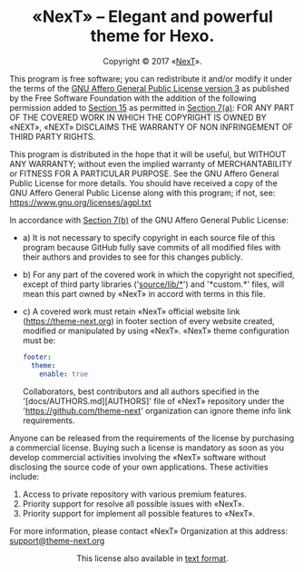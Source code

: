 # <div align="center">«NexT» – Elegant and powerful theme for Hexo.</div>

<p align="center">Copyright © 2017 «<a href="https://github.com/theme-next/hexo-theme-next">NexT</a>».</p>

  This program is free software; you can redistribute it and/or modify
it under the terms of the [GNU Affero General Public License version 3][AGPL3]
as published by the Free Software Foundation with the addition of the
following permission added to [Section 15][AGPL3-15] as permitted in [Section 7(a)][AGPL3-7]:
FOR ANY PART OF THE COVERED WORK IN WHICH THE COPYRIGHT IS OWNED BY «NEXT»,
«NEXT» DISCLAIMS THE WARRANTY OF NON INFRINGEMENT OF THIRD PARTY RIGHTS.

  This program is distributed in the hope that it will be useful, but
WITHOUT ANY WARRANTY; without even the implied warranty of MERCHANTABILITY
or FITNESS FOR A PARTICULAR PURPOSE.
See the GNU Affero General Public License for more details.
You should have received a copy of the GNU Affero General Public License
along with this program; if not, see: https://www.gnu.org/licenses/agpl.txt

  In accordance with [Section 7(b)][AGPL3-7] of the GNU Affero General Public License:

* a) It is not necessary to specify copyright in each source file of
     this program because GitHub fully save commits of all modified files
     with their authors and provides to see for this changes publicly.

* b) For any part of the covered work in which the copyright not specified,
     except of third party libraries ('[source/lib/*](source/lib)') and '\*custom.\*' files,
     will mean this part owned by «NexT» in accord with terms in this file.

* c) A covered work must retain «NexT» official website link
     (https://theme-next.org) in footer section of every website created,
     modified or manipulated by using «NexT».
     «NexT» theme configuration must be:
     ```yml
     footer:
       theme:
         enable: true
     ```
     Collaborators, best contributors and all authors specified in the
     '[docs/AUTHORS.md][AUTHORS]' file of «NexT» repository under the
     'https://github.com/theme-next' organization can ignore theme info link
     requirements.

Anyone can be released from the requirements of the license by purchasing
a commercial license. Buying such a license is mandatory as soon as you
develop commercial activities involving the «NexT» software without
disclosing the source code of your own applications.
These activities include:
  1. Access to private repository with various premium features.
  2. Priority support for resolve all possible issues with «NexT».
  3. Priority support for implement all possible features to «NexT».

  For more information, please contact «NexT» Organization at this
address: support@theme-next.org

<p align="center">This license also available in <a href="docs/LICENSE.txt">text format</a>.</p>

[AGPL3]: docs/AGPL3.md
[AGPL3-7]: docs/AGPL3.md/#7-additional-terms
[AGPL3-15]: docs/AGPL3.md/#15-disclaimer-of-warranty
